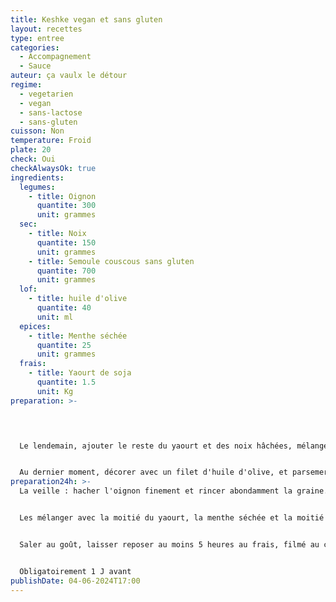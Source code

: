 ```yaml
---
title: Keshke vegan et sans gluten
layout: recettes
type: entree
categories:
  - Accompagnement
  - Sauce
auteur: ça vaulx le détour
regime:
  - vegetarien
  - vegan
  - sans-lactose
  - sans-gluten
cuisson: Non
temperature: Froid
plate: 20
check: Oui
checkAlwaysOk: true
ingredients:
  legumes:
    - title: Oignon
      quantite: 300
      unit: grammes
  sec:
    - title: Noix
      quantite: 150
      unit: grammes
    - title: Semoule couscous sans gluten
      quantite: 700
      unit: grammes
  lof:
    - title: huile d'olive
      quantite: 40
      unit: ml
  epices:
    - title: Menthe séchée
      quantite: 25
      unit: grammes
  frais:
    - title: Yaourt de soja
      quantite: 1.5
      unit: Kg
preparation: >-
  



  Le lendemain, ajouter le reste du yaourt et des noix hâchées, mélanger.


  Au dernier moment, décorer avec un filet d'huile d'olive, et parsemer d'un peu de noix grossièrement hâchées et de menthe séchée.
preparation24h: >-
  La veille : hacher l'oignon finement et rincer abondamment la graine. 


  Les mélanger avec la moitié du yaourt, la menthe séchée et la moitié des noix hâchées.


  Saler au goût, laisser reposer au moins 5 heures au frais, filmé au contact.


  Obligatoirement 1 J avant
publishDate: 04-06-2024T17:00
---
```

